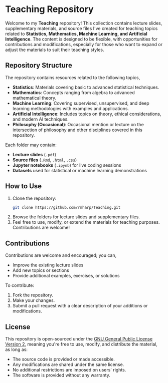 # Teaching Repository

Welcome to my **Teaching** repository! This collection contains lecture slides, supplementary materials, and source files I've created for teaching topics related to **Statistics, Mathematics, Machine Learning, and Artificial Intelligence**. The content is designed to be flexible, with opportunities for contributions and modifications, especially for those who want to expand or adjust the materials to suit their teaching styles.

## Repository Structure

The repository contains resources related to the following topics,

- **Statistics**: Materials covering basic to advanced statistical techniques.
- **Mathematics**: Concepts ranging from algebra to advanced mathematical theory.
- **Machine Learning**: Covering supervised, unsupervised, and deep learning methodologies with examples and applications.
- **Artificial Intelligence**: Includes topics on theory, ethical considerations, and modern AI techniques.
- **Philosophy (Occasional)**: Occasional mention or lecture on the intersection of philosophy and other disciplines covered in this repository.

Each folder may contain:
- **Lecture slides** (`.pdf`)
- **Source files** (`.Rmd`, `.html`, `.css`)
- **Jupyter notebooks** (`.ipynb`) for live coding sessions
- **Datasets** used for statistical or machine learning demonstrations

## How to Use

1. Clone the repository:
   ```bash
   git clone https://github.com/rmharp/Teaching.git
   ```
2. Browse the folders for lecture slides and supplementary files.
3. Feel free to use, modify, or extend the materials for teaching purposes. Contributions are welcome!

## Contributions
Contributions are welcome and encouraged; you can,

- Improve the existing lecture slides
- Add new topics or sections
- Provide additional examples, exercises, or solutions

To contribute:

1. Fork the repository.
2. Make your changes.
3. Submit a pull request with a clear description of your additions or modifications.

## License

This repository is open-sourced under the [GNU General Public License Version 2](./LICENSE), meaning you're free to use, modify, and distribute the material, as long as:
- The source code is provided or made accessible.
- Any modifications are shared under the same license.
- No additional restrictions are imposed on users' rights.
- The software is provided without any warranty.
